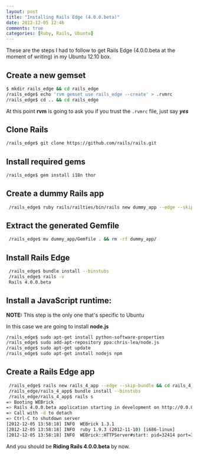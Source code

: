 ```yaml
---
layout: post
title: "Installing Rails Edge (4.0.0.beta)"
date: 2012-12-05 12:46
comments: true
categories: [Ruby, Rails, Ubuntu]
---
```

These are the steps I had to follow to get Rails Edge (4.0.0.beta at the moment of writing) in my Ubuntu 12.10 box.
<!-- More -->

## Create a new gemset

```bash
$ mkdir rails_edge && cd rails_edge
/rails_edge$ echo 'rvm gemset use rails_edge --create' > .rvmrc
/rails_edge$ cd .. && cd rails_edge
```
At this point __rvm__ is going to ask you if you trust the `.rvmrc` file, just say __*yes*__

## Clone Rails

```bash
/rails_edge$ git clone https://github.com/rails/rails.git
```
## Install required gems

```bash
/rails_edge$ gem install i18n thor
```

## Create a dummy Rails app

```bash
 /rails_edge$ ruby rails/railties/bin/rails new dummy_app --edge --skip-bundle && rm -rf rails/
```
## Extract the generated Gemfile

```bash
 /rails_edge$ mv dummy_app/Gemfile . && rm -rf dummy_app/
```

## Install Rails Edge

```bash
 /rails_edge$ bundle install --binstubs
 /rails_edge$ rails -v
 Rails 4.0.0.beta
```

## Install a JavaScript runtime:

__NOTE:__ This step is the only one that's specific to Ubuntu

In this case we are going to install __node.js__

```bash
/rails_edge$ sudo apt-get install python-software-properties
/rails_edge$ sudo add-apt-repository ppa:chris-lea/node.js
/rails_edge$ sudo apt-get update
/rails_edge$ sudo apt-get install nodejs npm
```

## Create a Rails Edge app

```bash
 /rails_edge$ rails new rails_4_app --edge --skip-bundle && cd rails_4_app/
 /rails_edge/rails_4_app$ bundle install --binstubs
 /rails_edge/rails_4_app$ rails s
=> Booting WEBrick
=> Rails 4.0.0.beta application starting in development on http://0.0.0.0:3000
=> Call with -d to detach
=> Ctrl-C to shutdown server
[2012-12-05 13:58:18] INFO  WEBrick 1.3.1
[2012-12-05 13:58:18] INFO  ruby 1.9.3 (2012-11-10) [i686-linux]
[2012-12-05 13:58:18] INFO  WEBrick::HTTPServer#start: pid=32414 port=3000
```
And you should be __Riding Rails 4.0.0.beta__ by now.






